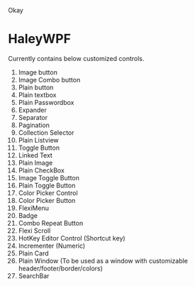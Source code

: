 Okay
# HaleyWPF
Currently contains below customized controls.

1. Image button 
2. Image Combo button
3. Plain button
4. Plain textbox 
5. Plain Passwordbox
6. Expander
7. Separator
8. Pagination
9. Collection Selector
10. Plain Listview
11. Toggle Button
12. Linked Text
13. Plain Image
14. Plain CheckBox
15. Image Toggle Button
16. Plain Toggle Button
17. Color Picker Control
18. Color Picker Button
19. FlexiMenu
20. Badge
21. Combo Repeat Button
22. Flexi Scroll
23. HotKey Editor Control (Shortcut key)
24. Incrementer (Numeric)
25. Plain Card
26. Plain Window (To be used as a window with customizable header/footer/border/colors)
27. SearchBar
